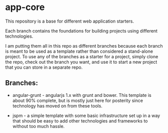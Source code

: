 # app-core
This repository is a base for different web application starters.

Each branch contains the foundations for building projects using different technologies.

I am putting them all in this repo as different branches because each branch is meant to be used as a template rather than considered a stand-alone project. To use any of the branches as a starter for a project, simply clone the repo, check out the branch you want, and use it to start a new project that you can store in a separate repo.

## Branches:
* angular-grunt - angularjs 1.x with grunt and bower. This template is about 90% complete, but is mostly just here for posterity since technology has moved on from these tools.

* jspm - a simple template with some basic infrastructure set up in a way that should be easy to add other technologies and frameworks to without too much hassle.
